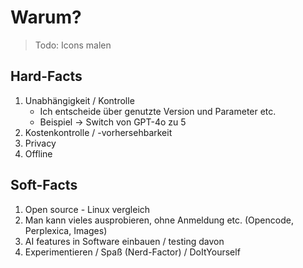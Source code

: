 # Warum?

<!-- Story von Kollegen erzählen -->
<!-- Visualisierung mit Icons -->
<!-- 1 Folie sollte reichen -->

> Todo: Icons malen

## Hard-Facts
1. Unabhängigkeit / Kontrolle
    - Ich entscheide über genutzte Version und Parameter etc.
    - Beispiel -> Switch von GPT-4o zu 5
2. Kostenkontrolle / -vorhersehbarkeit
3. Privacy
4. Offline
<!-- 5. (Uncensored?) -->

## Soft-Facts
1. Open source - Linux vergleich
2. Man kann vieles ausprobieren, ohne Anmeldung etc. (Opencode, Perplexica, Images)
3. AI features in Software einbauen / testing davon
4. Experimentieren / Spaß (Nerd-Factor) / DoItYourself
<!-- 5. Fine-Tuning -->

<!--
Hier dann der Vergleich mit Linux
-->